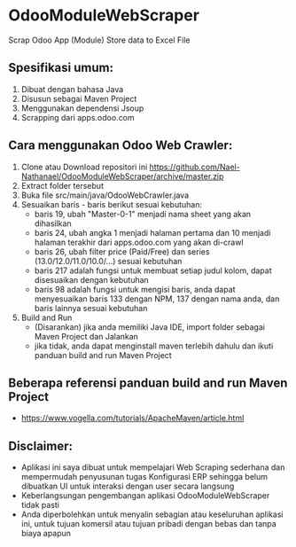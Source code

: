 # OdooModuleWebScraper
Scrap Odoo App (Module) Store data to Excel File

## Spesifikasi umum:
1. Dibuat dengan bahasa Java
2. Disusun sebagai Maven Project
3. Menggunakan dependensi Jsoup
4. Scrapping dari apps.odoo.com

## Cara menggunakan Odoo Web Crawler:
1. Clone atau Download repositori ini https://github.com/Nael-Nathanael/OdooModuleWebScraper/archive/master.zip
2. Extract folder tersebut
3. Buka file src/main/java/OdooWebCrawler.java
4. Sesuaikan baris - baris berikut sesuai kebutuhan:
   - baris 19, ubah "Master-0-1" menjadi nama sheet yang akan dihasilkan
   - baris 24, ubah angka 1 menjadi halaman pertama dan 10 menjadi halaman terakhir dari apps.odoo.com yang akan di-crawl
   - baris 26, ubah filter price (Paid/Free) dan series (13.0/12.0/11.0/10.0/...) sesuai kebutuhan
   - baris 217 adalah fungsi untuk membuat setiap judul kolom, dapat disesuaikan dengan kebutuhan
   - baris 98 adalah fungsi untuk mengisi baris, anda dapat menyesuaikan baris 133 dengan NPM, 137 dengan nama anda, dan baris lainnya sesuai kebutuhan
5. Build and Run
   - (Disarankan) jika anda memiliki Java IDE, import folder sebagai Maven Project dan Jalankan 
   - jika tidak, anda dapat menginstall maven terlebih dahulu dan ikuti panduan build and run Maven Project 

## Beberapa referensi panduan build and run Maven Project
- https://www.vogella.com/tutorials/ApacheMaven/article.html

## Disclaimer:
- Aplikasi ini saya dibuat untuk mempelajari Web Scraping sederhana dan mempermudah penyusunan tugas Konfigurasi ERP sehingga belum dibuatkan UI untuk interaksi dengan user secara langsung
- Keberlangsungan pengembangan aplikasi OdooModuleWebScraper tidak pasti
- Anda diperbolehkan untuk menyalin sebagian atau keseluruhan aplikasi ini, untuk tujuan komersil atau tujuan pribadi dengan bebas dan tanpa biaya apapun 
